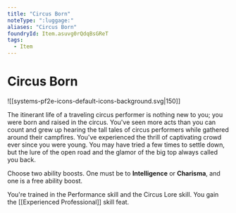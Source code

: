 ```yaml
---
title: "Circus Born"
noteType: ":luggage:"
aliases: "Circus Born"
foundryId: Item.asuvg0rQdqBsGReT
tags:
  - Item
---
```


# Circus Born
![[systems-pf2e-icons-default-icons-background.svg|150]]

The itinerant life of a traveling circus performer is nothing new to you; you were born and raised in the circus. You've seen more acts than you can count and grew up hearing the tall tales of circus performers while gathered around their campfires. You've experienced the thrill of captivating crowd ever since you were young. You may have tried a few times to settle down, but the lure of the open road and the glamor of the big top always called you back.

Choose two ability boosts. One must be to **Intelligence** or **Charisma**, and one is a free ability boost.

You're trained in the Performance skill and the Circus Lore skill. You gain the [[Experienced Professional]] skill feat.

